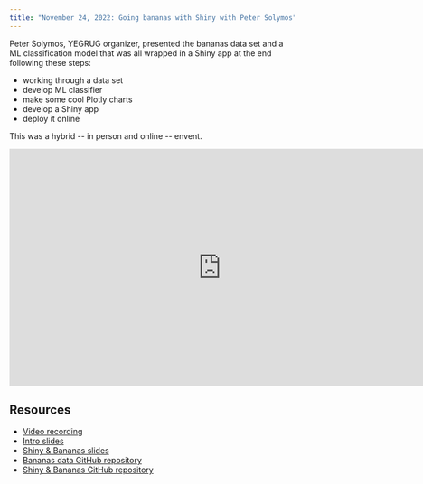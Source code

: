 ```yaml
---
title: "November 24, 2022: Going bananas with Shiny with Peter Solymos"
---
```


Peter Solymos, YEGRUG organizer, presented the bananas data set and a ML classification model that was all wrapped in a Shiny app at the end following these steps:

- working through a data set
- develop ML classifier
- make some cool Plotly charts
- develop a Shiny app
- deploy it online

This was a hybrid -- in person and online -- envent.

<iframe width="748" height="421" src="https://www.youtube.com/embed/SjMr1s5uyVo" title="YouTube video player" frameborder="0" allow="accelerometer; autoplay; clipboard-write; encrypted-media; gyroscope; picture-in-picture" allowfullscreen></iframe>

## Resources

- [Video recording](https://youtu.be/SjMr1s5uyVo)
- [Intro slides](YEGRUG-2022-11-24.pdf)
- [Shiny & Bananas slides](YEGRUG-2022-11-24-bananas.pdf)
- [Bananas data GitHub repository](https://github.com/psolymos/bananas)
- [Shiny & Bananas GitHub repository](https://github.com/psolymos/yegrug-shiny-2022)
